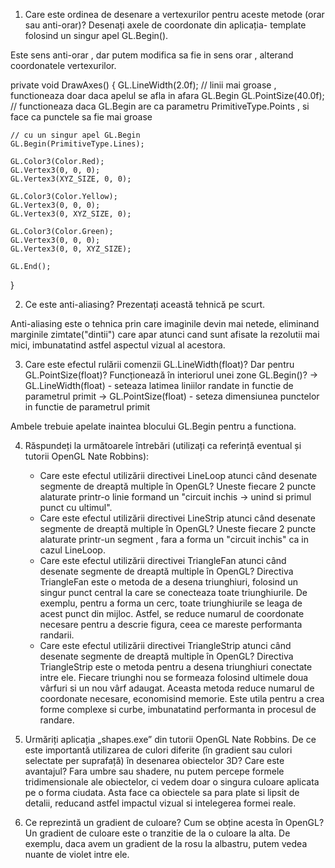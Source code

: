 1. Care este ordinea de desenare a vertexurilor pentru aceste metode (orar sau anti-orar)? Desenați axele de coordonate din aplicația- template folosind un singur apel GL.Begin().

Este sens anti-orar , dar putem modifica sa fie in sens orar , alterand coordonatele vertexurilor.

private void DrawAxes()
{
    GL.LineWidth(2.0f); // linii mai groase , functioneaza doar daca apelul se afla in afara GL.Begin
    GL.PointSize(40.0f); // functioneaza daca GL.Begin are ca parametru PrimitiveType.Points , si face ca punctele sa fie mai groase

    // cu un singur apel GL.Begin
    GL.Begin(PrimitiveType.Lines);
    
    GL.Color3(Color.Red);
    GL.Vertex3(0, 0, 0);
    GL.Vertex3(XYZ_SIZE, 0, 0);

    GL.Color3(Color.Yellow);
    GL.Vertex3(0, 0, 0);
    GL.Vertex3(0, XYZ_SIZE, 0);

    GL.Color3(Color.Green);
    GL.Vertex3(0, 0, 0);
    GL.Vertex3(0, 0, XYZ_SIZE);

    GL.End();
}

2. Ce este anti-aliasing? Prezentați această tehnică pe scurt.

Anti-aliasing este o tehnica prin care imaginile devin mai netede, eliminand marginile zimtate("dintii") care apar atunci cand sunt afisate la rezolutii mai mici, imbunatatind astfel aspectul vizual al acestora.

3. Care este efectul rulării comenzii GL.LineWidth(float)? Dar pentru GL.PointSize(float)? Funcționează în interiorul unei zone GL.Begin()?
-> GL.LineWidth(float) - seteaza latimea liniilor randate in functie de parametrul primit
-> GL.PointSize(float) - seteza dimensiunea punctelor in functie de parametrul primit

Ambele trebuie apelate inaintea blocului GL.Begin pentru a functiona.

4. Răspundeți la următoarele întrebări (utilizați ca referință eventual și tutorii OpenGL Nate Robbins):
    * Care este efectul utilizării directivei LineLoop atunci când desenate segmente de dreaptă multiple în OpenGL?
    Uneste fiecare 2 puncte alaturate printr-o linie formand un "circuit inchis -> unind si primul punct cu ultimul".
    * Care este efectul utilizării directivei LineStrip atunci când desenate segmente de dreaptă multiple în OpenGL?
    Uneste fiecare 2 puncte alaturate printr-un segment , fara a forma un "circuit inchis" ca in cazul LineLoop.
    * Care este efectul utilizării directivei TriangleFan atunci când desenate segmente de dreaptă multiple în OpenGL? 
    Directiva TriangleFan este o metoda de a desena triunghiuri, folosind un singur punct central la care se conecteaza toate triunghiurile. De exemplu, pentru a forma un cerc, toate triunghiurile se leaga de acest punct din mijloc. Astfel, se reduce numarul de coordonate necesare pentru a descrie figura, ceea ce mareste performanta randarii.
    * Care este efectul utilizării directivei TriangleStrip atunci când desenate segmente de dreaptă multiple în OpenGL?
    Directiva TriangleStrip este o metoda pentru a desena triunghiuri conectate intre ele. Fiecare triunghi nou se formeaza folosind ultimele doua vârfuri si un nou vârf adaugat. Aceasta metoda reduce numarul de coordonate necesare, economisind memorie. Este utila pentru a crea forme complexe si curbe, imbunatatind performanta in procesul de randare.

6. Urmăriți aplicația „shapes.exe” din tutorii OpenGL Nate Robbins. De ce este importantă utilizarea de culori diferite (în gradient sau culori selectate per suprafață) în desenarea obiectelor 3D? Care este avantajul?
    Fara umbre sau shadere, nu putem percepe formele tridimensionale ale obiectelor, ci vedem doar o singura culoare aplicata pe o forma ciudata. Asta face ca obiectele sa para plate si lipsit de detalii, reducand astfel impactul vizual si intelegerea formei reale.

7. Ce reprezintă un gradient de culoare? Cum se obține acesta în OpenGL?
    Un gradient de culoare este o tranzitie de la o culoare la alta. De exemplu, daca avem un gradient de la rosu la albastru, putem vedea nuante de violet intre ele.